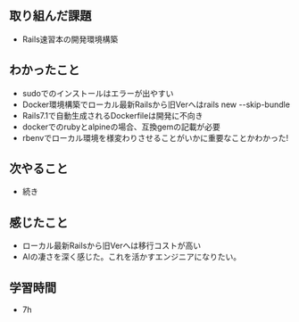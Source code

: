 ## 取り組んだ課題
- Rails速習本の開発環境構築

## わかったこと
- sudoでのインストールはエラーが出やすい
- Docker環境構築でローカル最新Railsから旧Verへはrails new --skip-bundle
- Rails7.1で自動生成されるDockerfileは開発に不向き
- dockerでのrubyとalpineの場合、互換gemの記載が必要
- rbenvでローカル環境を様変わりさせることがいかに重要なことかわかった!

## 次やること
- 続き

## 感じたこと
- ローカル最新Railsから旧Verへは移行コストが高い
- AIの凄さを深く感じた。これを活かすエンジニアになりたい。

## 学習時間
- 7h
